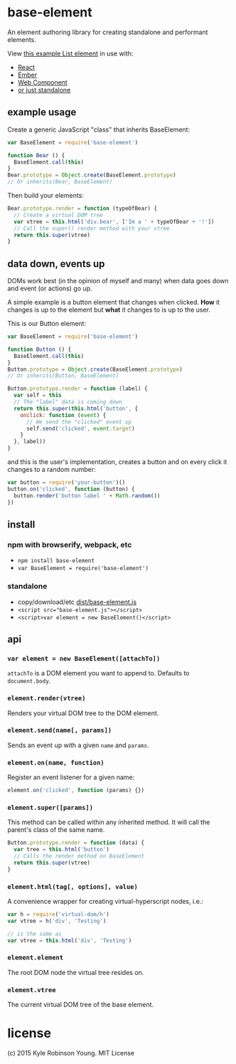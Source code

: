 # base-element
An element authoring library for creating standalone and performant elements.

View [this example List element](https://github.com/shama/base-element/blob/master/examples/list.js) in use with:
* [React](https://github.com/shama/base-element/blob/master/examples/react.js)
* [Ember](https://github.com/shama/base-element/blob/master/examples/ember.js)
* [Web Component](https://github.com/shama/base-element/blob/master/examples/webcomponent.js)
* [or just standalone](https://github.com/shama/base-element/blob/master/examples/standalone.js)

## example usage
Create a generic JavaScript "class" that inherits BaseElement:

```js
var BaseElement = require('base-element')

function Bear () {
  BaseElement.call(this)
}
Bear.prototype = Object.create(BaseElement.prototype)
// Or inherits(Bear, BaseElement)
```

Then build your elements:

```js
Bear.prototype.render = function (typeOfBear) {
  // Create a virtual DOM tree
  var vtree = this.html('div.bear', ['Im a ' + typeOfBear + '!'])
  // Call the super() render method with your vtree
  return this.super(vtree)
}
```

## data down, events up
DOMs work best (in the opinion of myself and many) when data goes down
and event (or actions) go up.

A simple example is a button element that changes when clicked. **How** it
changes is up to the element but **what** it changes to is up to the user.

This is our Button element:

```js
var BaseElement = require('base-element')

function Button () {
  BaseElement.call(this)
}
Button.prototype = Object.create(BaseElement.prototype)
// Or inherits(Button, BaseElement)

Button.prototype.render = function (label) {
  var self = this
  // The "label" data is coming down
  return this.super(this.html('button', {
    onclick: function (event) {
      // We send the "clicked" event up
      self.send('clicked', event.target)
    }
  }, label))
}
```

and this is the user's implementation, creates a button and on every click it
changes to a random number:

```js
var button = require('your-button')()
button.on('clicked', function (button) {
  button.render('button label ' + Math.random())
})
```

## install

### npm with browserify, webpack, etc

* `npm install base-element`
* `var BaseElement = require('base-element')`

### standalone

* copy/download/etc [dist/base-element.js](https://github.com/shama/base-element/blob/master/dist/base-element.js)
* `<script src="base-element.js"></script>`
* `<script>var element = new BaseElement()</script>`

## api

### `var element = new BaseElement([attachTo])`
`attachTo` is a DOM element you want to append to. Defaults to `document.body`.

### `element.render(vtree)`
Renders your virtual DOM tree to the DOM element.

### `element.send(name[, params])`
Sends an event up with a given `name` and `params`.

### `element.on(name, function)`
Register an event listener for a given name:

```js
element.on('clicked', function (params) {})
```

### `element.super([params])`
This method can be called within any inherited method. It will call the parent's
class of the same name.

```js
Button.prototype.render = function (data) {
  var tree = this.html('button')
  // Calls the render method on BaseElement
  return this.super(vtree)
}
```

### `element.html(tag[, options], value)`
A convenience wrapper for creating virtual-hyperscript nodes, i.e.:

```js
var h = require('virtual-dom/h')
var vtree = h('div', 'Testing')

// is the same as
var vtree = this.html('div', 'Testing')
```

### `element.element`
The root DOM node the virtual tree resides on.

### `element.vtree`
The current virtual DOM tree of the base element.

# license
(c) 2015 Kyle Robinson Young. MIT License
